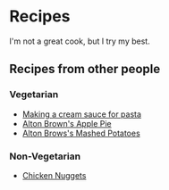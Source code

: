 # Recipes

I'm not a great cook, but I try my best.

## Recipes from other people

### Vegetarian

- [Making a cream sauce for pasta](https://twitter.com/erinspice/status/1102023824818692097)
- [Alton Brown's Apple Pie](https://altonbrown.com/apple-pie-recipe/)
- [Alton Brows's Mashed Potatoes](https://www.foodnetwork.com/recipes/alton-brown/creamy-mashed-potatoes-recipe-1956220)

### Non-Vegetarian

- [Chicken Nuggets](https://twitter.com/erinspice/status/1110001710997471233)
